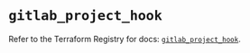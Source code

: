# `gitlab_project_hook`

Refer to the Terraform Registry for docs: [`gitlab_project_hook`](https://registry.terraform.io/providers/gitlabhq/gitlab/17.11.0/docs/resources/project_hook).
